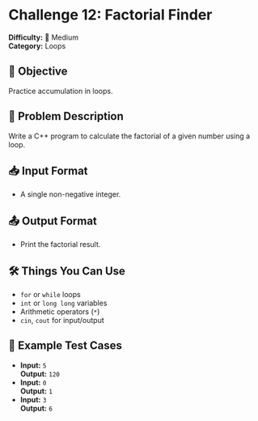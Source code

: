 # Challenge 12: Factorial Finder

**Difficulty:** 🔵 Medium  
**Category:** Loops

## 🧠 Objective
Practice accumulation in loops.

## 📝 Problem Description
Write a C++ program to calculate the factorial of a given number using a loop.

## 📥 Input Format
- A single non-negative integer.

## 📤 Output Format
- Print the factorial result.

## 🛠️ Things You Can Use
- `for` or `while` loops
- `int` or `long long` variables
- Arithmetic operators (`*`)
- `cin`, `cout` for input/output

## 🧪 Example Test Cases
- **Input:** `5`  
  **Output:** `120`
- **Input:** `0`  
  **Output:** `1`
- **Input:** `3`  
  **Output:** `6`